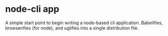 # node-cli app

A simple start point to begin writing a node-based cli application. Babelifies, browserifies (for node), and uglifies into a single distribution file.
